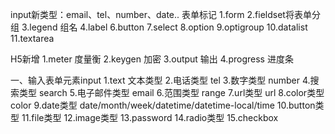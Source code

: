 input新类型：email、tel、number、date..
表单标记
1.form
2.fieldset将表单分组
3.legend 组名
4.label
6.button
7.select
8.option
9.optigroup
10.datalist
11.textarea

H5新增
1.meter 度量衡
2.keygen 加密
3.output 输出
4.progress 进度条

一、输入表单元素input
1.text 	文本类型
2.电话类型	tel
3.数字类型	number
4.搜索类型	search
5.电子邮件类型	email
6.范围类型	range
7.url类型	url
8.color类型	color
9.date类型	date/month/week/datetime/datetime-local/time
10.button类型
11.file类型
12.image类型
13.password
14.radio类型
15.checkbox

















